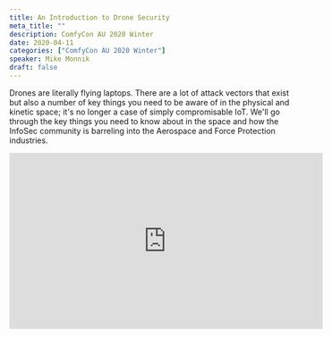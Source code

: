```yaml
---
title: An Introduction to Drone Security
meta_title: ""
description: ComfyCon AU 2020 Winter
date: 2020-04-11
categories: ["ComfyCon AU 2020 Winter"]
speaker: Mike Monnik
draft: false
---
```

Drones are literally flying laptops. There are a lot of attack vectors that exist but also a number of key things you need to be aware of in the physical and kinetic space; it's no longer a case of simply compromisable IoT. We'll go through the key things you need to know about in the space and how the InfoSec community is barreling into the Aerospace and Force Protection industries.

<iframe width="560" height="315" src="https://www.youtube.com/embed/VkjsE-RuPwQ?si=dDnpRj-L6KjxPtub" title="YouTube video player" frameborder="0" allow="accelerometer; autoplay; clipboard-write; encrypted-media; gyroscope; picture-in-picture; web-share" allowfullscreen></iframe>
